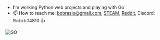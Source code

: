 
- I'm working Python web projects and playing with Go
- 📫 How to reach me: bobrasio@gmail.com, [STEAM](https://steamcommunity.com/id/pibux), [Reddit](https://www.reddit.com/user/pibuxd), Discord: 𝔹𝕠𝕓𝕚𝕜#4810 👍

![GO](https://golang.org/lib/godoc/images/go-logo-blue.svg)
